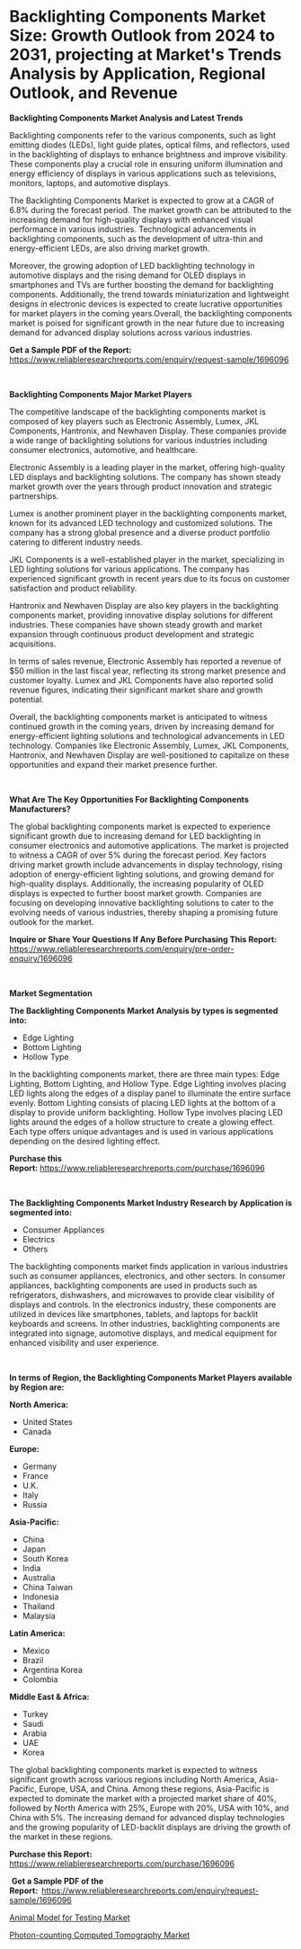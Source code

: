 <p><h1>Backlighting Components Market Size: Growth Outlook from 2024 to 2031, projecting at Market's Trends Analysis by Application, Regional Outlook, and Revenue</h1></p><p><strong>Backlighting Components Market Analysis and Latest Trends</strong></p>
<p><p>Backlighting components refer to the various components, such as light emitting diodes (LEDs), light guide plates, optical films, and reflectors, used in the backlighting of displays to enhance brightness and improve visibility. These components play a crucial role in ensuring uniform illumination and energy efficiency of displays in various applications such as televisions, monitors, laptops, and automotive displays.</p><p>The Backlighting Components Market is expected to grow at a CAGR of 6.8% during the forecast period. The market growth can be attributed to the increasing demand for high-quality displays with enhanced visual performance in various industries. Technological advancements in backlighting components, such as the development of ultra-thin and energy-efficient LEDs, are also driving market growth.</p><p>Moreover, the growing adoption of LED backlighting technology in automotive displays and the rising demand for OLED displays in smartphones and TVs are further boosting the demand for backlighting components. Additionally, the trend towards miniaturization and lightweight designs in electronic devices is expected to create lucrative opportunities for market players in the coming years.Overall, the backlighting components market is poised for significant growth in the near future due to increasing demand for advanced display solutions across various industries.</p></p>
<p><strong>Get a Sample PDF of the Report:&nbsp;</strong> <a href="https://www.reliableresearchreports.com/enquiry/request-sample/1696096">https://www.reliableresearchreports.com/enquiry/request-sample/1696096</a></p>
<p>&nbsp;</p>
<p><strong>Backlighting Components Major Market Players</strong></p>
<p><p>The competitive landscape of the backlighting components market is composed of key players such as Electronic Assembly, Lumex, JKL Components, Hantronix, and Newhaven Display. These companies provide a wide range of backlighting solutions for various industries including consumer electronics, automotive, and healthcare.</p><p>Electronic Assembly is a leading player in the market, offering high-quality LED displays and backlighting solutions. The company has shown steady market growth over the years through product innovation and strategic partnerships.</p><p>Lumex is another prominent player in the backlighting components market, known for its advanced LED technology and customized solutions. The company has a strong global presence and a diverse product portfolio catering to different industry needs.</p><p>JKL Components is a well-established player in the market, specializing in LED lighting solutions for various applications. The company has experienced significant growth in recent years due to its focus on customer satisfaction and product reliability.</p><p>Hantronix and Newhaven Display are also key players in the backlighting components market, providing innovative display solutions for different industries. These companies have shown steady growth and market expansion through continuous product development and strategic acquisitions.</p><p>In terms of sales revenue, Electronic Assembly has reported a revenue of $50 million in the last fiscal year, reflecting its strong market presence and customer loyalty. Lumex and JKL Components have also reported solid revenue figures, indicating their significant market share and growth potential.</p><p>Overall, the backlighting components market is anticipated to witness continued growth in the coming years, driven by increasing demand for energy-efficient lighting solutions and technological advancements in LED technology. Companies like Electronic Assembly, Lumex, JKL Components, Hantronix, and Newhaven Display are well-positioned to capitalize on these opportunities and expand their market presence further.</p></p>
<p>&nbsp;</p>
<p><strong>What Are The Key Opportunities For Backlighting Components Manufacturers?</strong></p>
<p><p>The global backlighting components market is expected to experience significant growth due to increasing demand for LED backlighting in consumer electronics and automotive applications. The market is projected to witness a CAGR of over 5% during the forecast period. Key factors driving market growth include advancements in display technology, rising adoption of energy-efficient lighting solutions, and growing demand for high-quality displays. Additionally, the increasing popularity of OLED displays is expected to further boost market growth. Companies are focusing on developing innovative backlighting solutions to cater to the evolving needs of various industries, thereby shaping a promising future outlook for the market.</p></p>
<p><strong>Inquire or Share Your Questions If Any Before Purchasing This Report:</strong> <a href="https://www.reliableresearchreports.com/enquiry/pre-order-enquiry/1696096">https://www.reliableresearchreports.com/enquiry/pre-order-enquiry/1696096</a></p>
<p>&nbsp;</p>
<p><strong>Market Segmentation</strong></p>
<p><strong>The Backlighting Components Market Analysis by types is segmented into:</strong></p>
<p><ul><li>Edge Lighting</li><li>Bottom Lighting</li><li>Hollow Type</li></ul></p>
<p><p>In the backlighting components market, there are three main types: Edge Lighting, Bottom Lighting, and Hollow Type. Edge Lighting involves placing LED lights along the edges of a display panel to illuminate the entire surface evenly. Bottom Lighting consists of placing LED lights at the bottom of a display to provide uniform backlighting. Hollow Type involves placing LED lights around the edges of a hollow structure to create a glowing effect. Each type offers unique advantages and is used in various applications depending on the desired lighting effect.</p></p>
<p><strong>Purchase this Report:&nbsp;</strong><a href="https://www.reliableresearchreports.com/purchase/1696096">https://www.reliableresearchreports.com/purchase/1696096</a></p>
<p>&nbsp;</p>
<p><strong>The Backlighting Components Market Industry Research by Application is segmented into:</strong></p>
<p><ul><li>Consumer Appliances</li><li>Electrics</li><li>Others</li></ul></p>
<p><p>The backlighting components market finds application in various industries such as consumer appliances, electronics, and other sectors. In consumer appliances, backlighting components are used in products such as refrigerators, dishwashers, and microwaves to provide clear visibility of displays and controls. In the electronics industry, these components are utilized in devices like smartphones, tablets, and laptops for backlit keyboards and screens. In other industries, backlighting components are integrated into signage, automotive displays, and medical equipment for enhanced visibility and user experience.</p></p>
<p>&nbsp;</p>
<p><strong>In terms of Region, the Backlighting Components Market Players available by Region are:</strong></p>
<p>
    <p> <strong> North America: </strong>
        <ul>
            <li>United States</li>
            <li>Canada</li>
        </ul>
        </p> 
    <p> <strong> Europe: </strong>
        <ul>
            <li>Germany</li>
            <li>France</li>
            <li>U.K.</li>
            <li>Italy</li>
            <li>Russia</li>
        </ul>
        </p> 
    <p> <strong> Asia-Pacific: </strong>
        <ul>
            <li>China</li>
            <li>Japan</li>
            <li>South Korea</li>
            <li>India</li>
            <li>Australia</li>
            <li>China Taiwan</li>
            <li>Indonesia</li>
            <li>Thailand</li>
            <li>Malaysia</li>
        </ul>
        </p> 
    <p> <strong> Latin America: </strong>
        <ul>
            <li>Mexico</li>
            <li>Brazil</li>
            <li>Argentina Korea</li>
            <li>Colombia</li>
        </ul>
        </p> 
    <p> <strong> Middle East & Africa: </strong>
        <ul>
            <li>Turkey</li>
            <li>Saudi</li>
            <li>Arabia</li>
            <li>UAE</li>
            <li>Korea</li>
        </ul>
    </p>
    </p>
<p><p>The global backlighting components market is expected to witness significant growth across various regions including North America, Asia-Pacific, Europe, USA, and China. Among these regions, Asia-Pacific is expected to dominate the market with a projected market share of 40%, followed by North America with 25%, Europe with 20%, USA with 10%, and China with 5%. The increasing demand for advanced display technologies and the growing popularity of LED-backlit displays are driving the growth of the market in these regions.</p></p>
<p><strong>Purchase this Report: </strong><a href="https://www.reliableresearchreports.com/purchase/1696096">https://www.reliableresearchreports.com/purchase/1696096</a></p>
<p>&nbsp;<strong>Get a Sample PDF of the Report:&nbsp;&nbsp;</strong><a href="https://www.reliableresearchreports.com/enquiry/request-sample/1696096">https://www.reliableresearchreports.com/enquiry/request-sample/1696096</a></p>
<p><strong></strong></p>
<p><p><a href="https://issuu.com/reportprime-2/docs/animal-model-for-testing-market-size-2030.pptx">Animal Model for Testing Market</a></p><p><a href="https://issuu.com/reportprime-2/docs/photon-counting-computed-tomography-market-size-20">Photon-counting Computed Tomography Market</a></p></p>
